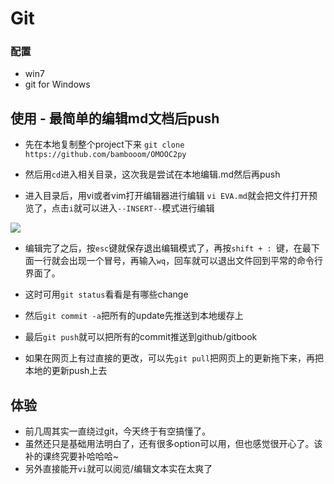 # Git

### 配置
* win7
* git for Windows

## 使用 - 最简单的编辑md文档后push
* 先在本地复制整个project下来
```git clone https://github.com/bambooom/OMOOC2py```

* 然后用```cd```进入相关目录，这次我是尝试在本地编辑.md然后再push

* 进入目录后，用vi或者vim打开编辑器进行编辑
```vi EVA.md```就会把文件打开预览了，点击```i```就可以进入```--INSERT--```模式进行编辑

![](g1.png)

* 编辑完了之后，按```esc```键就保存退出编辑模式了，再按```shift + : ```键，在最下面一行就会出现一个冒号，再输入```wq```，回车就可以退出文件回到平常的命令行界面了。

* 这时可用```git status```看看是有哪些change

* 然后```git commit -a```把所有的update先推送到本地缓存上

* 最后```git push```就可以把所有的commit推送到github/gitbook

* 如果在网页上有过直接的更改，可以先```git pull```把网页上的更新拖下来，再把本地的更新push上去

## 体验
* 前几周其实一直绕过git，今天终于有空搞懂了。
* 虽然还只是基础用法明白了，还有很多option可以用，但也感觉很开心了。该补的课终究要补哈哈哈~
* 另外直接能开```vi```就可以阅览/编辑文本实在太爽了
